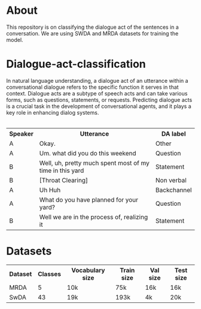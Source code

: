 <h1>About</h1>
<p>This repository is on classifying the dialogue act of the sentences in a conversation. We are using SWDA and MRDA datasets for training the model.</p>



<h1>Dialogue-act-classification</h1>
<p>In natural language understanding, a dialogue act of an utterance within a conversational dialogue refers to the specific function it serves in that context. Dialogue acts are a subtype of speech acts and can take various forms, such as questions, statements, or requests. Predicting dialogue acts is a crucial task in the development of conversational agents, and it plays a key role in enhancing dialog systems.
<br></br>


</p>
<table>
    <tr>
        <th>Speaker</th>
        <th>Utterance</th>
        <th>DA label</th>
    </tr>
    <tr>
        <td>A</td>
        <td>Okay.</td>
        <td>Other</td>
    </tr>
    <tr>
        <td>A</td>
        <td>Um. what did you do this weekend</td>
        <td>Question</td>
    </tr>
    <tr>
        <td>B</td>
        <td>Well, uh, pretty much spent most of my time in this yard</td>
        <td>Statement</td>
    </tr>
    <tr>
        <td>B</td>
        <td>[Throat Clearing]</td>
        <td>Non verbal</td>
    </tr>
    <tr>
        <td>A</td>
        <td>Uh Huh</td>
        <td>Backchannel</td>
    </tr>
    <tr>
        <td>A</td>
        <td>What do you have planned for your yard?</td>
        <td>Question</td>
    </tr>
    <tr>
        <td>B</td>
        <td>Well we are in the process of, realizing it</td>
        <td>Statement</td>
    </tr>
</table>



<h1 align="justify">Datasets</h1> 
<table>
  <tr>
    <th>Dataset</th>
    <th>Classes</th>
    <th>Vocabulary size</th>
    <th>Train size</th>
    <th>Val size</th>
    <th>Test size</th>
  </tr>
  <tr>
    <td>MRDA</td>
    <td>5</td>
    <td>10k</td>
    <td>75k</td>
    <td>16k</td>
    <td>16k</td>
  </tr>
   <tr>
    <td>SwDA</td>
    <td>43</td>
    <td>19k</td>
    <td>193k</td>
    <td>4k</td>
    <td>20k</td>
  </tr>
</table>
